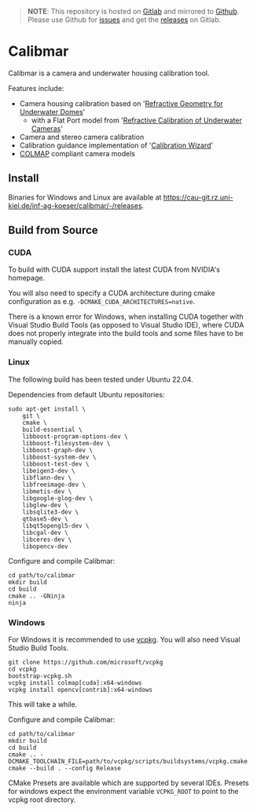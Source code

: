 > **NOTE**: This repository is hosted on [Gitlab](https://cau-git.rz.uni-kiel.de/inf-ag-koeser/calibmar) and mirrored to [Github](https://github.com/MDSKiel/calibmar). Please use Github for [issues](https://github.com/MDSKiel/calibmar/issues) and get the [releases](https://cau-git.rz.uni-kiel.de/inf-ag-koeser/calibmar/-/releases) on Gitlab.

# Calibmar

Calibmar is a camera and underwater housing calibration tool.

Features include:
- Camera housing calibration based on '[Refractive Geometry for Underwater Domes](https://doi.org/10.1016/j.isprsjprs.2021.11.006)'
	- with a Flat Port model from '[Refractive Calibration of Underwater Cameras](https://doi.org/10.1007/978-3-642-33715-4_61)'
- Camera and stereo camera calibration 
- Calibration guidance implementation of '[Calibration Wizard](https://doi.org/10.1109/iccv.2019.00158)'
- [COLMAP](https://colmap.github.io/) compliant camera models

## Install

Binaries for Windows and Linux are available at https://cau-git.rz.uni-kiel.de/inf-ag-koeser/calibmar/-/releases.

## Build from Source

### CUDA

To build with CUDA support install the latest CUDA from NVIDIA's homepage.

You will also need to specify a CUDA architecture during cmake configuration as e.g. `-DCMAKE_CUDA_ARCHITECTURES=native`.

There is a known error for Windows, when installing CUDA together with Visual Studio Build Tools (as opposed to Visual Studio IDE), where CUDA does not properly integrate into the build tools and some files have to be manually copied.

### Linux

The following build has been tested under Ubuntu 22.04.

Dependencies from default Ubuntu repositories:

    sudo apt-get install \
        git \
        cmake \
        build-essential \
        libboost-program-options-dev \
        libboost-filesystem-dev \
        libboost-graph-dev \
        libboost-system-dev \
        libboost-test-dev \
        libeigen3-dev \
        libflann-dev \
        libfreeimage-dev \
        libmetis-dev \
        libgoogle-glog-dev \
        libglew-dev \
        libsqlite3-dev \
        qtbase5-dev \
        libqt5opengl5-dev \
        libcgal-dev \
        libceres-dev \
        libopencv-dev

Configure and compile Calibmar:

	cd path/to/calibmar
    mkdir build
    cd build
    cmake .. -GNinja
    ninja

### Windows

For Windows it is recommended to use [vcpkg](https://github.com/microsoft/vcpkg). You will also need Visual Studio Build Tools.

    git clone https://github.com/microsoft/vcpkg
    cd vcpkg
    bootstrap-vcpkg.sh
    vcpkg install colmap[cuda]:x64-windows
    vcpkg install opencv[contrib]:x64-windows

This will take a while.

Configure and compile Calibmar:

	cd path/to/calibmar
    mkdir build
    cd build
    cmake .. -DCMAKE_TOOLCHAIN_FILE=path/to/vcpkg/scripts/buildsystems/vcpkg.cmake
    cmake --build . --config Release

CMake Presets are available which are supported by several IDEs. Presets for windows expect the environment variable `VCPKG_ROOT` to point to the vcpkg root directory.
